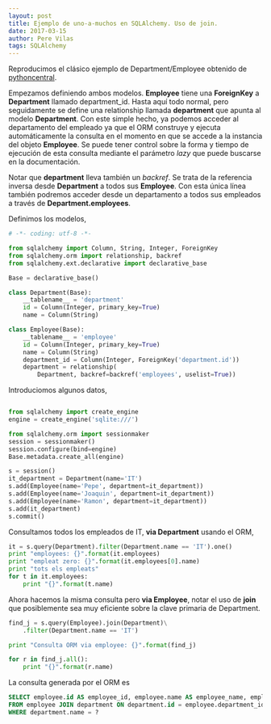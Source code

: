 ```yaml
---
layout: post
title: Ejemplo de uno-a-muchos en SQLAlchemy. Uso de join.
date: 2017-03-15
author: Pere Vilas
tags: SQLAlchemy
---
```

Reproducimos el clásico ejemplo de Department/Employee obtenido de [pythoncentral](http://pythoncentral.io/series/python-sqlalchemy-database-tutorial/).

Empezamos definiendo ambos modelos. **Employee** tiene una **ForeignKey** a  **Department** llamado department_id. Hasta aquí todo normal, pero seguidamente se define una relationship llamada **department** que apunta al modelo **Department**. Con este simple hecho, ya podemos acceder al departamento del empleado ya que el ORM construye y ejecuta automáticamente la consulta en el momento en que se accede a la instancia del objeto **Employee**. Se puede tener control sobre la forma y tiempo de ejecución de esta consulta mediante el parámetro *lazy* que puede buscarse en la documentación.

Notar que **department** lleva también un *backref*. Se trata de la referencia inversa desde **Department** a todos sus **Employee**. Con esta única línea también podremos acceder desde un departamento a todos sus empleados a través de **Department.employees**.

Definimos los modelos,

```python
# -*- coding: utf-8 -*-

from sqlalchemy import Column, String, Integer, ForeignKey
from sqlalchemy.orm import relationship, backref
from sqlalchemy.ext.declarative import declarative_base

Base = declarative_base()

class Department(Base):
    __tablename__ = 'department'
    id = Column(Integer, primary_key=True)
    name = Column(String)

class Employee(Base):
    __tablename__ = 'employee'
    id = Column(Integer, primary_key=True)
    name = Column(String)
    department_id = Column(Integer, ForeignKey('department.id'))
    department = relationship(
        Department, backref=backref('employees', uselist=True))

```

Introduciomos algunos datos,

```python

from sqlalchemy import create_engine
engine = create_engine('sqlite:///')

from sqlalchemy.orm import sessionmaker
session = sessionmaker()
session.configure(bind=engine)
Base.metadata.create_all(engine)

s = session()
it_department = Department(name='IT')
s.add(Employee(name='Pepe', department=it_department))
s.add(Employee(name='Joaquin', department=it_department))
s.add(Employee(name='Ramon', department=it_department))
s.add(it_department)
s.commit()
```

Consultamos todos los empleados de IT, **via Department** usando el ORM,

```python
it = s.query(Department).filter(Department.name == 'IT').one()
print "employees: {}".format(it.employees)
print "empleat zero: {}".format(it.employees[0].name)
print "tots els empleats"
for t in it.employees:
    print "{}".format(t.name)

```

Ahora hacemos la misma consulta pero **via Employee**, notar el uso de **join** que posiblemente sea muy eficiente sobre la clave primaria de Department.

```python
find_j = s.query(Employee).join(Department)\
    .filter(Department.name == 'IT')

print "Consulta ORM via employee: {}".format(find_j)

for r in find_j.all():
    print "{}".format(r.name)

```

La consulta generada por el ORM es

```sql
SELECT employee.id AS employee_id, employee.name AS employee_name, employee.department_id AS employee_department_id
FROM employee JOIN department ON department.id = employee.department_id
WHERE department.name = ?
```

